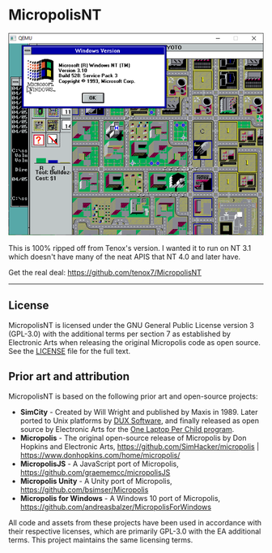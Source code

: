 # MicropolisNT

![Micropolis NT](micropolisnt.png)

This is 100% ripped off from Tenox's version.  I wanted it to run on NT 3.1 which doesn't have many of the neat APIS that NT 4.0 and later have.

Get the real deal:
https://github.com/tenox7/MicropolisNT


--------------

## License

MicropolisNT is licensed under the GNU General Public License version 3 (GPL-3.0) with the additional terms per section 7 as established by Electronic Arts when releasing the original Micropolis code as open source. See the [LICENSE](LICENSE) file for the full text.

## Prior art and attribution

MicropolisNT is based on the following prior art and open-source projects:

- **SimCity** - Created by Will Wright and published by Maxis in 1989. Later ported to Unix platforms by [DUX Software](https://web.archive.org/web/19970714233606/http://www.dux.com/simctyux.html), and finally released as open source by Electronic Arts for the [One Laptop Per Child program](https://wiki.laptop.org/go/Micropolis).
- **Micropolis** - The original open-source release of Micropolis by Don Hopkins and Electronic Arts, https://github.com/SimHacker/micropolis | https://www.donhopkins.com/home/micropolis/
- **MicropolisJS** - A JavaScript port of Micropolis, https://github.com/graememcc/micropolisJS
- **Micropolis Unity** - A Unity port of Micropolis, https://github.com/bsimser/Micropolis
- **Micropolis for Windows** - A Windows 10 port of Micropolis, https://github.com/andreasbalzer/MicropolisForWindows

All code and assets from these projects have been used in accordance with their respective licenses, which are primarily GPL-3.0 with the EA additional terms. This project maintains the same licensing terms.
